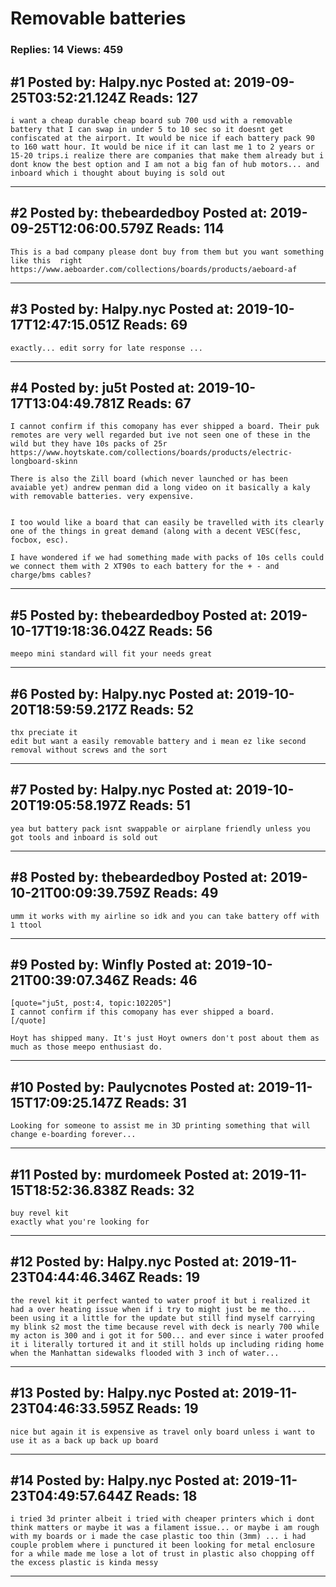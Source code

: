# Removable batteries

### Replies: 14 Views: 459

## \#1 Posted by: Halpy.nyc Posted at: 2019-09-25T03:52:21.124Z Reads: 127

```
i want a cheap durable cheap board sub 700 usd with a removable battery that I can swap in under 5 to 10 sec so it doesnt get confiscated at the airport. It would be nice if each battery pack 90 to 160 watt hour. It would be nice if it can last me 1 to 2 years or 15-20 trips.i realize there are companies that make them already but i dont know the best option and I am not a big fan of hub motors... and inboard which i thought about buying is sold out
```

---
## \#2 Posted by: thebeardedboy Posted at: 2019-09-25T12:06:00.579Z Reads: 114

```
This is a bad company please dont buy from them but you want something like this  right 
https://www.aeboarder.com/collections/boards/products/aeboard-af
```

---
## \#3 Posted by: Halpy.nyc Posted at: 2019-10-17T12:47:15.051Z Reads: 69

```
exactly... edit sorry for late response ...
```

---
## \#4 Posted by: ju5t Posted at: 2019-10-17T13:04:49.781Z Reads: 67

```
I cannot confirm if this comopany has ever shipped a board. Their puk remotes are very well regarded but ive not seen one of these in the wild but they have 10s packs of 25r
https://www.hoytskate.com/collections/boards/products/electric-longboard-skinn

There is also the Zill board (which never launched or has been avaiable yet) andrew penman did a long video on it basically a kaly with removable batteries. very expensive.


I too would like a board that can easily be travelled with its clearly one of the things in great demand (along with a decent VESC(fesc, focbox, esc). 

I have wondered if we had something made with packs of 10s cells could we connect them with 2 XT90s to each battery for the + - and charge/bms cables?
```

---
## \#5 Posted by: thebeardedboy Posted at: 2019-10-17T19:18:36.042Z Reads: 56

```
meepo mini standard will fit your needs great
```

---
## \#6 Posted by: Halpy.nyc Posted at: 2019-10-20T18:59:59.217Z Reads: 52

```
thx preciate it
edit but want a easily removable battery and i mean ez like second removal without screws and the sort
```

---
## \#7 Posted by: Halpy.nyc Posted at: 2019-10-20T19:05:58.197Z Reads: 51

```
yea but battery pack isnt swappable or airplane friendly unless you got tools and inboard is sold out
```

---
## \#8 Posted by: thebeardedboy Posted at: 2019-10-21T00:09:39.759Z Reads: 49

```
umm it works with my airline so idk and you can take battery off with 1 ttool
```

---
## \#9 Posted by: Winfly Posted at: 2019-10-21T00:39:07.346Z Reads: 46

```
[quote="ju5t, post:4, topic:102205"]
I cannot confirm if this comopany has ever shipped a board.
[/quote]

Hoyt has shipped many. It's just Hoyt owners don't post about them as much as those meepo enthusiast do.
```

---
## \#10 Posted by: Paulycnotes Posted at: 2019-11-15T17:09:25.147Z Reads: 31

```
Looking for someone to assist me in 3D printing something that will change e-boarding forever...
```

---
## \#11 Posted by: murdomeek Posted at: 2019-11-15T18:52:36.838Z Reads: 32

```
buy revel kit
exactly what you're looking for
```

---
## \#12 Posted by: Halpy.nyc Posted at: 2019-11-23T04:44:46.346Z Reads: 19

```
the revel kit it perfect wanted to water proof it but i realized it had a over heating issue when if i try to might just be me tho.... been using it a little for the update but still find myself carrying my blink s2 most the time because revel with deck is nearly 700 while my acton is 300 and i got it for 500... and ever since i water proofed it i literally tortured it and it still holds up including riding home when the Manhattan sidewalks flooded with 3 inch of water...
```

---
## \#13 Posted by: Halpy.nyc Posted at: 2019-11-23T04:46:33.595Z Reads: 19

```
nice but again it is expensive as travel only board unless i want to use it as a back up back up board
```

---
## \#14 Posted by: Halpy.nyc Posted at: 2019-11-23T04:49:57.644Z Reads: 18

```
i tried 3d printer albeit i tried with cheaper printers which i dont think matters or maybe it was a filament issue... or maybe i am rough with my boards or i made the case plastic too thin (3mm) ... i had couple problem where i punctured it been looking for metal enclosure for a while made me lose a lot of trust in plastic also chopping off the excess plastic is kinda messy
```

---
